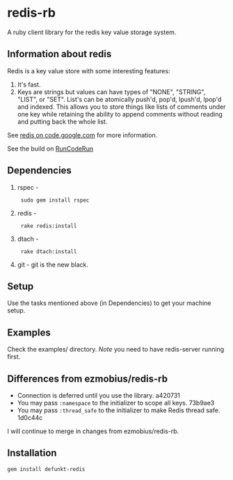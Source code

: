 # redis-rb

A ruby client library for the redis key value storage system.

## Information about redis

Redis is a key value store with some interesting features:
1. It's fast.
2. Keys are strings but values can have types of "NONE", "STRING", "LIST",  or "SET".  List's can be atomically push'd, pop'd, lpush'd, lpop'd and indexed.  This allows you to store things like lists of comments under one key while retaining the ability to append comments without reading and putting back the whole list.

See [redis on code.google.com](http://code.google.com/p/redis/wiki/README) for more information.

See the build on [RunCodeRun](http://runcoderun.com/defunkt/redis-rb)

## Dependencies

1. rspec -

		sudo gem install rspec

2. redis - 

		rake redis:install

2. dtach - 

		rake dtach:install

3. git - git is the new black.

## Setup

Use the tasks mentioned above (in Dependencies) to get your machine setup.

## Examples

Check the examples/ directory.  *Note* you need to have redis-server
running first.

## Differences from ezmobius/redis-rb

* Connection is deferred until you use the library. a420731
* You may pass `:namespace` to the initializer to scope all keys. 73b9ae3
* You may pass `:thread_safe` to the initializer to make Redis thread 
  safe. 1d0c44c

I will continue to merge in changes from ezmobius/redis-rb.

## Installation

    gem install defunkt-redis
